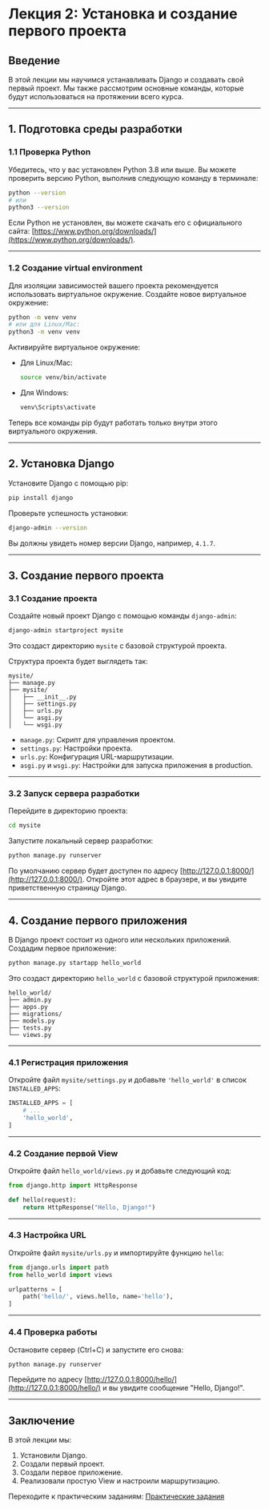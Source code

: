 # Лекция 2: Установка и создание первого проекта

## Введение
В этой лекции мы научимся устанавливать Django и создавать свой первый проект. Мы также рассмотрим основные команды, которые будут использоваться на протяжении всего курса.

---

## 1. Подготовка среды разработки

### 1.1 Проверка Python
Убедитесь, что у вас установлен Python 3.8 или выше. Вы можете проверить версию Python, выполнив следующую команду в терминале:

~~~bash
python --version
# или
python3 --version
~~~

Если Python не установлен, вы можете скачать его с официального сайта: [https://www.python.org/downloads/](https://www.python.org/downloads/).

---

### 1.2 Создание virtual environment
Для изоляции зависимостей вашего проекта рекомендуется использовать виртуальное окружение. Создайте новое виртуальное окружение:

~~~bash
python -m venv venv
# или для Linux/Mac:
python3 -m venv venv
~~~

Активируйте виртуальное окружение:

- Для Linux/Mac:
  ~~~bash
  source venv/bin/activate
  ~~~

- Для Windows:
  ~~~bash
  venv\Scripts\activate
  ~~~

Теперь все команды pip будут работать только внутри этого виртуального окружения.

---

## 2. Установка Django

Установите Django с помощью pip:

~~~bash
pip install django
~~~

Проверьте успешность установки:

~~~bash
django-admin --version
~~~

Вы должны увидеть номер версии Django, например, `4.1.7`.

---

## 3. Создание первого проекта

### 3.1 Создание проекта
Создайте новый проект Django с помощью команды `django-admin`:

~~~bash
django-admin startproject mysite
~~~

Это создаст директорию `mysite` с базовой структурой проекта.

Структура проекта будет выглядеть так:

~~~
mysite/
├── manage.py
├── mysite/
│   ├── __init__.py
│   ├── settings.py
│   ├── urls.py
│   └── asgi.py
│   └── wsgi.py
~~~

- `manage.py`: Скрипт для управления проектом.
- `settings.py`: Настройки проекта.
- `urls.py`: Конфигурация URL-маршрутизации.
- `asgi.py` и `wsgi.py`: Настройки для запуска приложения в production.

---

### 3.2 Запуск сервера разработки
Перейдите в директорию проекта:

~~~bash
cd mysite
~~~

Запустите локальный сервер разработки:

~~~bash
python manage.py runserver
~~~

По умолчанию сервер будет доступен по адресу [http://127.0.0.1:8000/](http://127.0.0.1:8000/). Откройте этот адрес в браузере, и вы увидите приветственную страницу Django.

---

## 4. Создание первого приложения

В Django проект состоит из одного или нескольких приложений. Создадим первое приложение:

~~~bash
python manage.py startapp hello_world
~~~

Это создаст директорию `hello_world` с базовой структурой приложения:

~~~
hello_world/
├── admin.py
├── apps.py
├── migrations/
├── models.py
├── tests.py
└── views.py
~~~

---

### 4.1 Регистрация приложения
Откройте файл `mysite/settings.py` и добавьте `'hello_world'` в список `INSTALLED_APPS`:

~~~python
INSTALLED_APPS = [
    # ...
    'hello_world',
]
~~~

---

### 4.2 Создание первой View
Откройте файл `hello_world/views.py` и добавьте следующий код:

~~~python
from django.http import HttpResponse

def hello(request):
    return HttpResponse("Hello, Django!")
~~~

---

### 4.3 Настройка URL
Откройте файл `mysite/urls.py` и импортируйте функцию `hello`:

~~~python
from django.urls import path
from hello_world import views

urlpatterns = [
    path('hello/', views.hello, name='hello'),
]
~~~

---

### 4.4 Проверка работы
Остановите сервер (Ctrl+C) и запустите его снова:

~~~bash
python manage.py runserver
~~~

Перейдите по адресу [http://127.0.0.1:8000/hello/](http://127.0.0.1:8000/hello/) и вы увидите сообщение "Hello, Django!".

---

## Заключение

В этой лекции мы:
1. Установили Django.
2. Создали первый проект.
3. Создали первое приложение.
4. Реализовали простую View и настроили маршрутизацию.

Переходите к практическим заданиям: [Практические задания](../practice/tasks.md)